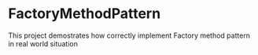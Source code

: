 # FactoryMethodPattern
This project demostrates how correctly implement Factory method pattern in real world situation

